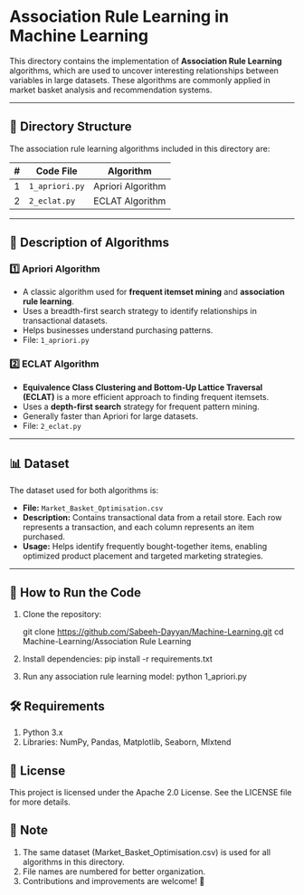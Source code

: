 # **Association Rule Learning in Machine Learning**

This directory contains the implementation of **Association Rule Learning** algorithms, which are used to uncover interesting relationships between variables in large datasets. These algorithms are commonly applied in market basket analysis and recommendation systems.

---

## 📂 **Directory Structure**
The association rule learning algorithms included in this directory are:

| #  | Code File | Algorithm |
|----|----------|------------|
| 1  | `1_apriori.py` | Apriori Algorithm |
| 2  | `2_eclat.py` | ECLAT Algorithm |

---

## 📝 **Description of Algorithms**
### 1️⃣ **Apriori Algorithm**
- A classic algorithm used for **frequent itemset mining** and **association rule learning**.
- Uses a breadth-first search strategy to identify relationships in transactional datasets.
- Helps businesses understand purchasing patterns.
- File: `1_apriori.py`

### 2️⃣ **ECLAT Algorithm**
- **Equivalence Class Clustering and Bottom-Up Lattice Traversal (ECLAT)** is a more efficient approach to finding frequent itemsets.
- Uses a **depth-first search** strategy for frequent pattern mining.
- Generally faster than Apriori for large datasets.
- File: `2_eclat.py`

---

## 📊 **Dataset**
The dataset used for both algorithms is:

- **File:** `Market_Basket_Optimisation.csv`
- **Description:** Contains transactional data from a retail store. Each row represents a transaction, and each column represents an item purchased.
- **Usage:** Helps identify frequently bought-together items, enabling optimized product placement and targeted marketing strategies.

---

## 🚀 **How to Run the Code**
1. Clone the repository:
   
   git clone https://github.com/Sabeeh-Dayyan/Machine-Learning.git
   cd Machine-Learning/Association Rule Learning

2. Install dependencies:
   pip install -r requirements.txt

3. Run any association rule learning model:
   python 1_apriori.py

## **🛠 Requirements**

  1. Python 3.x
  2. Libraries: NumPy, Pandas, Matplotlib, Seaborn, Mlxtend

## **📜 License**
  This project is licensed under the Apache 2.0 License. See the LICENSE file for more details.

## **📌 Note**

  1. The same dataset (Market_Basket_Optimisation.csv) is used for all algorithms in this directory.
  2. File names are numbered for better organization.
  3. Contributions and improvements are welcome! 🚀


